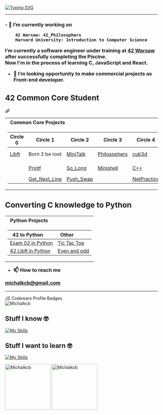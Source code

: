 [![Typing SVG](https://readme-typing-svg.demolab.com?font=Fira+Code&pause=1000&random=false&width=435&lines=Hello+I'm+Michael)](https://git.io/typing-svg)
<hr>
<h3>       
- 🔭 I’m currently working on <br>

        42 Warsaw: 42_Philosophers
        Harvard University: Introduction to Computer Science
 I’m currently a software engineer under training at <a href="https://42warsaw.pl/">42 Warsaw</a> after successfully completing the Piscine.<br>
    Now I'm in the process of learning C, JavaScript and React.


- 🤔 I’m looking opportunity to make commercial projects as Front-end developer.
  
<div class="markdown-heading" dir="auto">
        <h2 class="heading-element" dir="auto">42 Common Core Student</h2>
                <svg viewBox="0 0 14 14" version="1.1" width="14" height="14" aria-hidden="true">
                <path d="m7.775 3.275 1.25-1.25a3.5 3.5 0 1 1 4.95 4.95l-2.5 2.5a3.5 3.5 0 0 1-4.95 0 .751.751 0 0 1 .018-1.042.751.751 0 0 1 1.042-.018 1.998 1.998 0 0 0 2.83 0l2.5-2.5a2.002 2.002 0 0 0-2.83-2.83l-1.25 1.25a.751.751 0 0 1-1.042-.018.751.751 0 0 1-.018-1.042Zm-4.69 9.64a1.998 1.998 0 0 0 2.83 0l1.25-1.25a.751.751 0 0 1 1.042.018.751.751 0 0 1 .018 1.042l-1.25 1.25a3.5 3.5 0 1 1-4.95-4.95l2.5-2.5a3.5 3.5 0 0 1 4.95 0 .751.751 0 0 1-.018 1.042.751.751 0 0 1-1.042.018 1.998 1.998 0 0 0-2.83 0l-2.5 2.5a1.998 1.998 0 0 0 0 2.83Z">
        </path>
        </svg>
</div>
<markdown-accessiblity-table data-catalyst="">
        <table tabindex="0">
<tbody><tr>
<th align="left"> &nbsp; Common Core Projects</th>
</tr>
<tr>
<td>
<table>
<thead>
<tr>
<th>Circle 0</th>
<th>Circle 1</th>
<th>Circle 2</th>
<th>Circle 3</th>
<th>Circle 4</th>
<th>Circle 5</th>
<th>Circle 6</th>
</tr>
</thead>
<tbody>
<tr>
<td><a href="https://github.com/Michalkcb/42_Warsaw_Core/tree/main/libft">Libft</a></td>
<td>Born 2 be root</td>
<td><a href="https://github.com/Michalkcb/42_Minitalk">MiniTalk</a></td>
<td><a href="https://github.com/Michalkcb/42_philosophers">Philosophers</a></td>
<td><a href="https://github.com/Michalkcb/cub3d">cub3d</a></td>       
<td>Not yet</td>
<td>Not yet</td>
</tr>
<tr>
<td></td>
<td><a href="https://github.com/Michalkcb/42_Warsaw_Core/tree/main/ft_printf">Printf</a></td>
<td><a href="https://github.com/Michalkcb/42_so_long">So_Long</a></td>
<td><a href="https://github.com/Michalkcb/42_Minishell">Minishell</a></td>
<td><a href="https://github.com/Michalkcb/cpp_patrt_1">C++</a></td>
        
<td>Not yet</td>
<td></td>
</tr>
<tr>
<td></td>
<td><a href="https://github.com/Michalkcb/42_Warsaw_Core/tree/main/get_next_line">Get_Next_Line</a></td>
<td><a href="https://github.com/Michalkcb/42_push_swap">Push_Swap</a></td>
<td></td>
<td><a href="https://github.com/Michalkcb/NetPractice">NetPractice</a></td>
<td></td>
<td></td>
</tr>
</tbody>
</table>
</td>
</tr></tbody></table></markdown-accessiblity-table>




<div class="markdown-heading" dir="auto">
        <h2 class="heading-element" dir="auto">Converting C knowledge to Python</h2>
<markdown-accessiblity-table data-catalyst="">
        <table tabindex="0">
<tbody><tr>
<th align="left"> &nbsp; Python Projects</th>
</tr>
        
<tr>
<td>
<table>
    <thead>
        <tr>
            <th align="left">&nbsp; 42 to Python</th>
            <th align="left">&nbsp; Other</th>
        </tr>
    </thead>
    <tbody>
        <tr>
            <td><a href="https://github.com/Michalkcb/42_C_To_Python/tree/main/Egzam/Rank-02">Exam 02 in Python</a></td>
            <td><a href="https://github.com/Michalkcb/Python/tree/main/wyzwaniePython/ticTacToe">Tic Tac Toe</a></td>
        </tr>
        <tr>
            <td><a href="https://github.com/Michalkcb/42_Python_Libft">42 Libft in Python</a></td>
            <td><a href="https://github.com/Michalkcb/Python/tree/main/even%26odd">Even and odd</a></td>
        </tr>
    </tbody>
</table>


</td>
</tr></tbody></table></markdown-accessiblity-table>

- 📫 How to reach me

michalkcb@gmail.com
</h3>
<hr>
JS Codewars Profile Badges
<br>
<span>
  <img src="https://www.codewars.com/users/Michalkcb/badges/large" alt="Michalkcb" />
</span>

## Stuff I know 🤓
[![My Skills](https://skillicons.dev/icons?i=js,c,react,git,github,nodejs,html,css,sass,tailwind,bootstrap,raspberrypi,vscode)](https://skillicons.dev)

## Stuff I want to learn 🤓
[![My Skills](https://skillicons.dev/icons?i=mongodb,react,angular,mysql,php)](https://skillicons.dev)



<span>
<img  height="150px" src="https://github-readme-stats.vercel.app/api/top-langs?username=Michalkcb&show_icons=true&locale=en&layout=compact&theme=transparent" alt="Michalkcb" /> 
</span>

<span>
<img height="150px" src="https://github-readme-stats.vercel.app/api?username=Michalkcb&show_icons=true&locale=en&theme=transparent&hide=prs,issues,contribs" alt="Michalkcb" />
</span>


<!-- **Michalkcb/Michalkcb** is a ✨ _special_ ✨ repository because its `README.md` (this file) appears on your GitHub profile.

Here are some ideas to get you started:

- 🔭 I’m currently working on ...
- 🌱 I’m currently learning ...
- 👯 I’m looking to collaborate on ...

- 💬 Ask me about ...

- 😄 Pronouns: ...
- ⚡ Fun fact: ... -->
